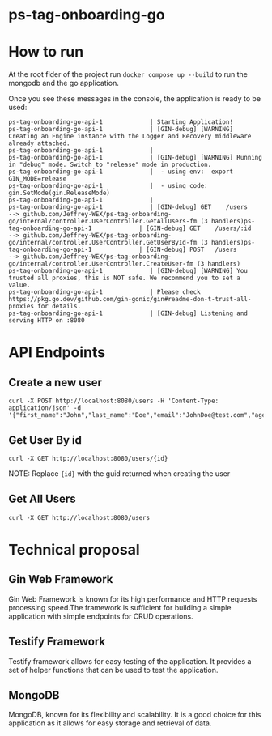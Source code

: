 # ps-tag-onboarding-go

# How to run
At the root flder of the project run `docker compose up --build` to run the mongodb and the go application.

Once you see these messages in the console, the application is ready to be used:
```
ps-tag-onboarding-go-api-1             | Starting Application!
ps-tag-onboarding-go-api-1             | [GIN-debug] [WARNING] Creating an Engine instance with the Logger and Recovery middleware already attached.
ps-tag-onboarding-go-api-1             | 
ps-tag-onboarding-go-api-1             | [GIN-debug] [WARNING] Running in "debug" mode. Switch to "release" mode in production.
ps-tag-onboarding-go-api-1             |  - using env:  export GIN_MODE=release
ps-tag-onboarding-go-api-1             |  - using code: gin.SetMode(gin.ReleaseMode)
ps-tag-onboarding-go-api-1             | 
ps-tag-onboarding-go-api-1             | [GIN-debug] GET    /users                    --> github.com/Jeffrey-WEX/ps-tag-onboarding-go/internal/controller.UserController.GetAllUsers-fm (3 handlers)ps-tag-onboarding-go-api-1             | [GIN-debug] GET    /users/:id                --> github.com/Jeffrey-WEX/ps-tag-onboarding-go/internal/controller.UserController.GetUserById-fm (3 handlers)ps-tag-onboarding-go-api-1             | [GIN-debug] POST   /users                    --> github.com/Jeffrey-WEX/ps-tag-onboarding-go/internal/controller.UserController.CreateUser-fm (3 handlers) 
ps-tag-onboarding-go-api-1             | [GIN-debug] [WARNING] You trusted all proxies, this is NOT safe. We recommend you to set a value.
ps-tag-onboarding-go-api-1             | Please check https://pkg.go.dev/github.com/gin-gonic/gin#readme-don-t-trust-all-proxies for details.
ps-tag-onboarding-go-api-1             | [GIN-debug] Listening and serving HTTP on :8080
```

# API Endpoints

## Create a new user
```
curl -X POST http://localhost:8080/users -H 'Content-Type: application/json' -d '{"first_name":"John","last_name":"Doe","email":"JohnDoe@test.com","age":24}'
```

## Get User By id
```
curl -X GET http://localhost:8080/users/{id}
```
NOTE: Replace `{id}` with the guid returned when creating the user

## Get All Users
```
curl -X GET http://localhost:8080/users
```

# Technical proposal

## Gin Web Framework
Gin Web Framework is known for its high performance and HTTP requests processing speed.The framework is sufficient for building a simple application with simple endpoints for CRUD operations.

## Testify Framework
Testify framework allows for easy testing of the application. It provides a set of helper functions that can be used to test the application.

## MongoDB
MongoDB, known for its flexibility and scalability. It is a good choice for this application as it allows for easy storage and retrieval of data.